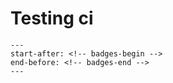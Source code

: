 # Testing ci


```{include} ../README.md
---
start-after: <!-- badges-begin -->
end-before: <!-- badges-end -->
---
```
